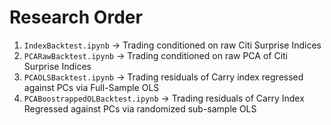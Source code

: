 # Research Order 

1. ```IndexBacktest.ipynb``` -> Trading conditioned on raw Citi Surprise Indices
2. ```PCARawBacktest.ipynb``` -> Trading conditioned on raw PCA of Citi Surprise Indices
3. ```PCAOLSBacktest.ipynb``` -> Trading residuals of Carry index regressed against PCs via Full-Sample OLS
4. ```PCABoostrappedOLBacktest.ipynb``` -> Trading residuals of Carry Index Regressed against PCs via randomized sub-sample OLS
